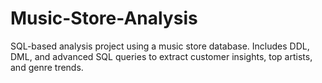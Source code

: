 # Music-Store-Analysis
SQL-based analysis project using a music store database. Includes DDL, DML, and advanced SQL queries to extract customer insights, top artists, and genre trends.
